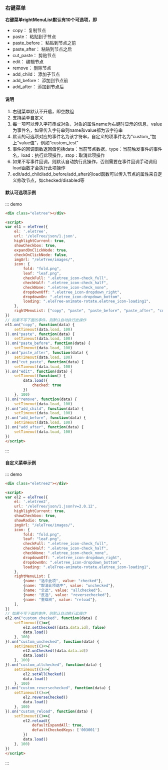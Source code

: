 ### 右键菜单

**右键菜单rightMenuList默认有10个可选项，即**
* copy：            复制节点
* paste：           粘贴到子节点
* paste_before：    粘贴到节点之前
* paste_after：     粘贴到节点之后
* cut_paste：       剪贴节点
* edit：            编辑节点
* remove：          删除节点
* add_child：       添加子节点
* add_before：      添加到节点前
* add_after：       添加到节点后

#### 说明

1. 右键菜单默认不开启，即空数组
2. 支持菜单自定义
3. 每一项可以传入字符串或对象，对象的属性name为右键时显示的信息，value为事件名，如果传入字符串则name和value都为该字符串
4. 默认的可选项对应的事件名为该字符串，自定义的项事件名为“custom_”加上“value值”，例如“custom_test”
5. 事件的回调函数返回值包括data：当前节点数据，type：当前触发事件的事件名，load：执行此项操作，stop：取消此项操作
6. 如果不写事件回调，则默认自动执行此操作，否则需要在事件回调手动调用load函数才会执行此项操作
7. edit/add_child/add_before/add_after的load函数可以传入节点的属性来自定义修改节点，如checked/disabled等

#### 默认可选项示例

::: demo
```html
<div class="eletree"></div>

<script>
var el1 = eleTree({
    el: '.eletree',
    url: '/eleTree/json/1.json',
    highlightCurrent: true,
    showCheckbox: true,
    expandOnClickNode: true,
    checkOnClickNode: false,
    imgUrl: "/eleTree/images/",
    icon: {
        fold: "fold.png",
        leaf: "leaf.png",
        checkFull: ".eletree_icon-check_full",
        checkHalf: ".eletree_icon-check_half",
        checkNone: ".eletree_icon-check_none",
        dropdownOff: ".eletree_icon-dropdown_right",
        dropdownOn: ".eletree_icon-dropdown_bottom",
        loading: ".eleTree-animate-rotate.eletree_icon-loading1",
    },
    rightMenuList: ["copy", "paste", "paste_before", "paste_after", "cut_paste", "edit", "remove", "add_child", "add_before", "add_after"],
})
// 如果不写下面的事件，则默认自动执行此操作
el1.on("copy", function(data) {
    setTimeout(data.load, 100)
}).on("paste", function(data) {
    setTimeout(data.load, 100)
}).on("paste_before", function(data) {
    setTimeout(data.load, 100)
}).on("paste_after", function(data) {
    setTimeout(data.load, 100)
}).on("cut_paste", function(data) {
    setTimeout(data.load, 100)
}).on("edit", function(data) {
    setTimeout(function() {
        data.load({
            checked: true
        })
    }, 100)
}).on("remove", function(data) {
    setTimeout(data.load, 100)
}).on("add_child", function(data) {
    setTimeout(data.load, 100)
}).on("add_before", function(data) {
    setTimeout(data.load, 100)
}).on("add_after", function(data) {
    setTimeout(data.load, 100)
})
</script>
```
:::

#### 自定义菜单示例

::: demo
```html
<div class="eletree2"></div>

<script>
var el2 = eleTree({
    el: '.eletree2',
    url: '/eleTree/json/1.json?v=2.0.12',
    highlightCurrent: true,
    showCheckbox: true,
    showRadio: true,
    imgUrl: "/eleTree/images/",
    icon: {
        fold: "fold.png",
        leaf: "leaf.png",
        checkFull: ".eletree_icon-check_full",
        checkHalf: ".eletree_icon-check_half",
        checkNone: ".eletree_icon-check_none",
        dropdownOff: ".eletree_icon-dropdown_right",
        dropdownOn: ".eletree_icon-dropdown_bottom",
        loading: ".eleTree-animate-rotate.eletree_icon-loading1",
    },
    rightMenuList: [
        {name: "选中此项", value: "checked"},
        {name: "取消此项选中", value: "unchecked"},
        {name: "全选", value: "allchecked"},
        {name: "反选", value: "reversechecked"},
        {name: "重载树", value: "reload"},
    ],
})
// 如果不写下面的事件，则默认自动执行此操作
el2.on("custom_checked", function(data) {
    setTimeout(()=>{
        el2.setChecked([data.data.id], false)
        data.load()
    }, 100)
}).on("custom_unchecked", function(data) {
    setTimeout(()=>{
        el2.unChecked([data.data.id])
        data.load()
    }, 100)
}).on("custom_allchecked", function(data) {
    setTimeout(()=>{
        el2.setAllChecked()
        data.load()
    }, 100)
}).on("custom_reversechecked", function(data) {
    setTimeout(()=>{
        el2.reverseChecked()
        data.load()
    }, 100)
}).on("custom_reload", function(data) {
    setTimeout(()=>{
        el2.reload({
            defaultExpandAll: true,
            defaultCheckedKeys: ['003001']
        })
        data.load()
    }, 100)
})
</script>
```
:::
